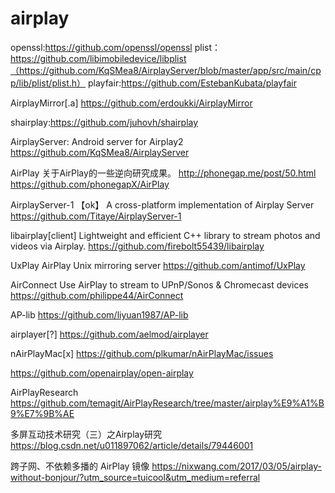 # airplay

openssl:https://github.com/openssl/openssl
plist：https://github.com/libimobiledevice/libplist（https://github.com/KqSMea8/AirplayServer/blob/master/app/src/main/cpp/lib/plist/plist.h）
playfair:https://github.com/EstebanKubata/playfair

AirplayMirror[.a]
https://github.com/erdoukki/AirplayMirror

shairplay:https://github.com/juhovh/shairplay

AirplayServer:
Android server for Airplay2
https://github.com/KqSMea8/AirplayServer

AirPlay
关于AirPlay的一些逆向研究成果。 http://phonegap.me/post/50.html
https://github.com/phonegapX/AirPlay

 AirplayServer-1 【ok】
 A cross-platform implementation of Airplay Server
 https://github.com/Titaye/AirplayServer-1
 
libairplay[client]
Lightweight and efficient C++ library to stream photos and videos via Airplay.
 https://github.com/firebolt55439/libairplay
 
 UxPlay
AirPlay Unix mirroring server
https://github.com/antimof/UxPlay
 
 AirConnect
Use AirPlay to stream to UPnP/Sonos & Chromecast devices
https://github.com/philippe44/AirConnect

 AP-lib 
 https://github.com/liyuan1987/AP-lib

airplayer[?]
https://github.com/aelmod/airplayer

nAirPlayMac[x]
 https://github.com/plkumar/nAirPlayMac/issues
 
 https://github.com/openairplay/open-airplay
 
 AirPlayResearch
 https://github.com/temagit/AirPlayResearch/tree/master/airplay%E9%A1%B9%E7%9B%AE
 
 
 
多屏互动技术研究（三）之Airplay研究
https://blog.csdn.net/u011897062/article/details/79446001

跨子网、不依赖多播的 AirPlay 镜像
https://nixwang.com/2017/03/05/airplay-without-bonjour/?utm_source=tuicool&utm_medium=referral
